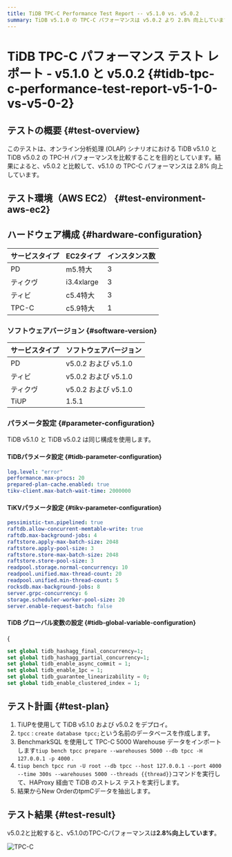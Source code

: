 ```yaml
---
title: TiDB TPC-C Performance Test Report -- v5.1.0 vs. v5.0.2
summary: TiDB v5.1.0 の TPC-C パフォーマンスは v5.0.2 より 2.8% 向上しています。パラメータ構成は両方のバージョンで同じです。テスト プランには、展開、データベースの作成、データのインポート、ストレス テスト、結果の抽出が含まれます。
---
```


# TiDB TPC-C パフォーマンス テスト レポート - v5.1.0 と v5.0.2 {#tidb-tpc-c-performance-test-report-v5-1-0-vs-v5-0-2}

## テストの概要 {#test-overview}

このテストは、オンライン分析処理 (OLAP) シナリオにおける TiDB v5.1.0 と TiDB v5.0.2 の TPC-H パフォーマンスを比較することを目的としています。結果によると、v5.0.2 と比較して、v5.1.0 の TPC-C パフォーマンスは 2.8% 向上しています。

## テスト環境（AWS EC2） {#test-environment-aws-ec2}

## ハードウェア構成 {#hardware-configuration}

| サービスタイプ | EC2タイプ     | インスタンス数 |
| :------ | :--------- | :------ |
| PD      | m5.特大      | 3       |
| ティクヴ    | i3.4xlarge | 3       |
| ティビ     | c5.4特大     | 3       |
| TPC-C   | c5.9特大     | 1       |

### ソフトウェアバージョン {#software-version}

| サービスタイプ | ソフトウェアバージョン       |
| :------ | :---------------- |
| PD      | v5.0.2 および v5.1.0 |
| ティビ     | v5.0.2 および v5.1.0 |
| ティクヴ    | v5.0.2 および v5.1.0 |
| TiUP    | 1.5.1             |

### パラメータ設定 {#parameter-configuration}

TiDB v5.1.0 と TiDB v5.0.2 は同じ構成を使用します。

#### TiDBパラメータ設定 {#tidb-parameter-configuration}

```yaml
log.level: "error"
performance.max-procs: 20
prepared-plan-cache.enabled: true
tikv-client.max-batch-wait-time: 2000000
```

#### TiKVパラメータ設定 {#tikv-parameter-configuration}

```yaml
pessimistic-txn.pipelined: true
raftdb.allow-concurrent-memtable-write: true
raftdb.max-background-jobs: 4
raftstore.apply-max-batch-size: 2048
raftstore.apply-pool-size: 3
raftstore.store-max-batch-size: 2048
raftstore.store-pool-size: 3
readpool.storage.normal-concurrency: 10
readpool.unified.max-thread-count: 20
readpool.unified.min-thread-count: 5
rocksdb.max-background-jobs: 8
server.grpc-concurrency: 6
storage.scheduler-worker-pool-size: 20
server.enable-request-batch: false
```

#### TiDB グローバル変数の設定 {#tidb-global-variable-configuration}

{

```sql
set global tidb_hashagg_final_concurrency=1;
set global tidb_hashagg_partial_concurrency=1;
set global tidb_enable_async_commit = 1;
set global tidb_enable_1pc = 1;
set global tidb_guarantee_linearizability = 0;
set global tidb_enable_clustered_index = 1;
```

## テスト計画 {#test-plan}

1.  TiUPを使用して TiDB v5.1.0 および v5.0.2 をデプロイ。
2.  `tpcc` : `create database tpcc;`という名前のデータベースを作成します。
3.  BenchmarkSQL を使用して TPC-C 5000 Warehouse データをインポートします`tiup bench tpcc prepare --warehouses 5000 --db tpcc -H 127.0.0.1 -p 4000` .
4.  `tiup bench tpcc run -U root --db tpcc --host 127.0.0.1 --port 4000 --time 300s --warehouses 5000 --threads {{thread}}`コマンドを実行して、HAProxy 経由で TiDB のストレス テストを実行します。
5.  結果からNew OrderのtpmCデータを抽出します。

## テスト結果 {#test-result}

v5.0.2と比較すると、v5.1.0のTPC-Cパフォーマンスは**2.8%向上しています**。

![TPC-C](/media/tpcc_v510_vs_v502.png)
